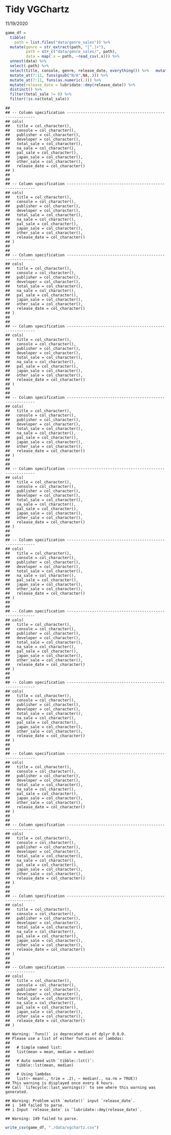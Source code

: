 Tidy VGChartz
================
11/19/2020

``` r
game_df = 
  tibble(
    path = list.files("data/genre_sales")) %>% 
  mutate(genre = str_extract(path, "[^.]+"),
         path = str_c("data/genre_sales/", path),
         data = map(.x = path, ~read_csv(.x))) %>% 
  unnest(data) %>% 
  select(-path) %>% 
  select(title, console, genre, release_date, everything()) %>%   mutate_at(7:11, funs(gsub("m","",.))) %>% 
  mutate_at(7:11, funs(gsub("N/A",NA,.))) %>% 
  mutate_at(7:11, funs(as.numeric(.))) %>% 
  mutate(release_date = lubridate::dmy(release_date)) %>% 
  distinct() %>% 
  filter(total_sale != 0) %>% 
  filter(!is.na(total_sale)) 
```

    ## 
    ## -- Column specification --------------------------------------------------------
    ## cols(
    ##   title = col_character(),
    ##   console = col_character(),
    ##   publisher = col_character(),
    ##   developer = col_character(),
    ##   total_sale = col_character(),
    ##   na_sale = col_character(),
    ##   pal_sale = col_character(),
    ##   japan_sale = col_character(),
    ##   other_sale = col_character(),
    ##   release_date = col_character()
    ## )
    ## 
    ## 
    ## -- Column specification --------------------------------------------------------
    ## cols(
    ##   title = col_character(),
    ##   console = col_character(),
    ##   publisher = col_character(),
    ##   developer = col_character(),
    ##   total_sale = col_character(),
    ##   na_sale = col_character(),
    ##   pal_sale = col_character(),
    ##   japan_sale = col_character(),
    ##   other_sale = col_character(),
    ##   release_date = col_character()
    ## )
    ## 
    ## 
    ## -- Column specification --------------------------------------------------------
    ## cols(
    ##   title = col_character(),
    ##   console = col_character(),
    ##   publisher = col_character(),
    ##   developer = col_character(),
    ##   total_sale = col_character(),
    ##   na_sale = col_character(),
    ##   pal_sale = col_character(),
    ##   japan_sale = col_character(),
    ##   other_sale = col_character(),
    ##   release_date = col_character()
    ## )
    ## 
    ## 
    ## -- Column specification --------------------------------------------------------
    ## cols(
    ##   title = col_character(),
    ##   console = col_character(),
    ##   publisher = col_character(),
    ##   developer = col_character(),
    ##   total_sale = col_character(),
    ##   na_sale = col_character(),
    ##   pal_sale = col_character(),
    ##   japan_sale = col_character(),
    ##   other_sale = col_character(),
    ##   release_date = col_character()
    ## )
    ## 
    ## 
    ## -- Column specification --------------------------------------------------------
    ## cols(
    ##   title = col_character(),
    ##   console = col_character(),
    ##   publisher = col_character(),
    ##   developer = col_character(),
    ##   total_sale = col_character(),
    ##   na_sale = col_character(),
    ##   pal_sale = col_character(),
    ##   japan_sale = col_character(),
    ##   other_sale = col_character(),
    ##   release_date = col_character()
    ## )
    ## 
    ## 
    ## -- Column specification --------------------------------------------------------
    ## cols(
    ##   title = col_character(),
    ##   console = col_character(),
    ##   publisher = col_character(),
    ##   developer = col_character(),
    ##   total_sale = col_character(),
    ##   na_sale = col_character(),
    ##   pal_sale = col_character(),
    ##   japan_sale = col_character(),
    ##   other_sale = col_character(),
    ##   release_date = col_character()
    ## )
    ## 
    ## 
    ## -- Column specification --------------------------------------------------------
    ## cols(
    ##   title = col_character(),
    ##   console = col_character(),
    ##   publisher = col_character(),
    ##   developer = col_character(),
    ##   total_sale = col_character(),
    ##   na_sale = col_character(),
    ##   pal_sale = col_character(),
    ##   japan_sale = col_character(),
    ##   other_sale = col_character(),
    ##   release_date = col_character()
    ## )
    ## 
    ## 
    ## -- Column specification --------------------------------------------------------
    ## cols(
    ##   title = col_character(),
    ##   console = col_character(),
    ##   publisher = col_character(),
    ##   developer = col_character(),
    ##   total_sale = col_character(),
    ##   na_sale = col_character(),
    ##   pal_sale = col_character(),
    ##   japan_sale = col_character(),
    ##   other_sale = col_character(),
    ##   release_date = col_character()
    ## )
    ## 
    ## 
    ## -- Column specification --------------------------------------------------------
    ## cols(
    ##   title = col_character(),
    ##   console = col_character(),
    ##   publisher = col_character(),
    ##   developer = col_character(),
    ##   total_sale = col_character(),
    ##   na_sale = col_character(),
    ##   pal_sale = col_character(),
    ##   japan_sale = col_character(),
    ##   other_sale = col_character(),
    ##   release_date = col_character()
    ## )
    ## 
    ## 
    ## -- Column specification --------------------------------------------------------
    ## cols(
    ##   title = col_character(),
    ##   console = col_character(),
    ##   publisher = col_character(),
    ##   developer = col_character(),
    ##   total_sale = col_character(),
    ##   na_sale = col_character(),
    ##   pal_sale = col_character(),
    ##   japan_sale = col_character(),
    ##   other_sale = col_character(),
    ##   release_date = col_character()
    ## )
    ## 
    ## 
    ## -- Column specification --------------------------------------------------------
    ## cols(
    ##   title = col_character(),
    ##   console = col_character(),
    ##   publisher = col_character(),
    ##   developer = col_character(),
    ##   total_sale = col_character(),
    ##   na_sale = col_character(),
    ##   pal_sale = col_character(),
    ##   japan_sale = col_character(),
    ##   other_sale = col_character(),
    ##   release_date = col_character()
    ## )
    ## 
    ## 
    ## -- Column specification --------------------------------------------------------
    ## cols(
    ##   title = col_character(),
    ##   console = col_character(),
    ##   publisher = col_character(),
    ##   developer = col_character(),
    ##   total_sale = col_character(),
    ##   na_sale = col_character(),
    ##   pal_sale = col_character(),
    ##   japan_sale = col_character(),
    ##   other_sale = col_character(),
    ##   release_date = col_character()
    ## )
    ## 
    ## 
    ## -- Column specification --------------------------------------------------------
    ## cols(
    ##   title = col_character(),
    ##   console = col_character(),
    ##   publisher = col_character(),
    ##   developer = col_character(),
    ##   total_sale = col_character(),
    ##   na_sale = col_character(),
    ##   pal_sale = col_character(),
    ##   japan_sale = col_character(),
    ##   other_sale = col_character(),
    ##   release_date = col_character()
    ## )

    ## Warning: `funs()` is deprecated as of dplyr 0.8.0.
    ## Please use a list of either functions or lambdas: 
    ## 
    ##   # Simple named list: 
    ##   list(mean = mean, median = median)
    ## 
    ##   # Auto named with `tibble::lst()`: 
    ##   tibble::lst(mean, median)
    ## 
    ##   # Using lambdas
    ##   list(~ mean(., trim = .2), ~ median(., na.rm = TRUE))
    ## This warning is displayed once every 8 hours.
    ## Call `lifecycle::last_warnings()` to see where this warning was generated.

    ## Warning: Problem with `mutate()` input `release_date`.
    ## i  149 failed to parse.
    ## i Input `release_date` is `lubridate::dmy(release_date)`.

    ## Warning: 149 failed to parse.

``` r
write_csv(game_df, "./data/vgchartz.csv")
```
